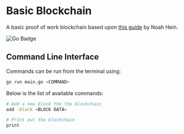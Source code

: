 # Basic Blockchain

A basic proof of work blockchain based upon [this guide](https://dev.to/nheindev/build-the-hello-world-of-blockchain-in-go-bli) by Noah Hein.

![Go Badge](https://img.shields.io/badge/Go-00ADD8?logo=go&logoColor=fff&style=for-the-badge)

## Command Line Interface

Commands can be run from the terminal using:

```bash
go run main.go <COMMAND>
```

Below is the list of available commands:

```bash
# Add a new block the the blockchain
add -block <BLOCK DATA>

# Print out the blockchain
print
```
